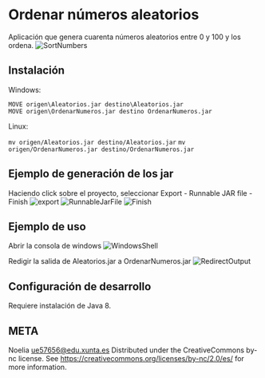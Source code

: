 # Ordenar números aleatorios 
Aplicación que genera cuarenta números aleatorios entre 0  y 100 y los ordena. 
![SortNumbers](link-to-image)
## Instalación 

Windows:

```MOVE origen\Aleatorios.jar destino\Aleatorios.jar```  
```MOVE origen\OrdenarNumeros.jar destino OrdenarNumeros.jar```

Linux:

```mv origen/Aleatorios.jar destino/Aleatorios.jar```
```mv origen/OrdenarNumeros.jar destino/OrdenarNumeros.jar```

## Ejemplo de generación de los jar
Haciendo click sobre el proyecto, seleccionar Export - Runnable JAR file - Finish
![export](link-to-image)
![RunnableJarFile](link-to-image)
![Finish](link-to-image)

## Ejemplo de uso 
Abrir la consola de windows
![WindowsShell](link-to-image)

Redigir la salida de Aleatorios.jar a OrdenarNumeros.jar
![RedirectOutput](link-to-image)

## Configuración de desarrollo
Requiere instalación de Java 8.

## META
Noelia  ue57656@edu.xunta.es
Distributed under the CreativeCommons by-nc license. See https://creativecommons.org/licenses/by-nc/2.0/es/  for more information.

